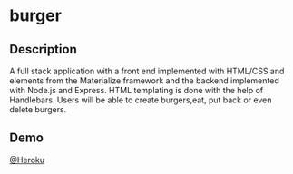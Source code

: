 # burger

## Description
A full stack application with a front end implemented with HTML/CSS and elements from the Materialize framework and the backend implemented with Node.js and Express. HTML templating is done with the help of Handlebars.
Users will be able to create burgers,eat, put back or even delete burgers.

## Demo
[@Heroku](https://safe-everglades-47599.herokuapp.com/)
